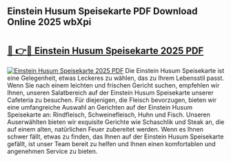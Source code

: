 ## Einstein Husum Speisekarte PDF Download Online 2025 wbXpi

# <h2><a href="http://gc8n3e.nevu.top/?p=Einstein+Husum+Speisekarte">🔗 👉🔴 Einstein Husum Speisekarte 2025 PDF</a></h2>

[![Einstein Husum Speisekarte 2025 PDF](https://i.imgur.com/dBaPXMq.png)](http://gc8n3e.nevu.top/?p=Einstein+Husum+Speisekarte)
Die Einstein Husum Speisekarte ist eine Gelegenheit, etwas Leckeres zu wählen, das zu Ihrem Lebensstil passt. Wenn Sie nach einem leichten und frischen Gericht suchen, empfehlen wir Ihnen, unseren Salatbereich auf der Einstein Husum Speisekarte unserer Cafeteria zu besuchen. Für diejenigen, die Fleisch bevorzugen, bieten wir eine umfangreiche Auswahl an Gerichten auf der Einstein Husum Speisekarte an: Rindfleisch, Schweinefleisch, Huhn und Fisch. Unseren Auserwählten bieten wir exquisite Gerichte wie Schaschlik und Steak an, die auf einem alten, natürlichen Feuer zubereitet werden. Wenn es Ihnen schwer fällt, etwas zu finden, das Ihnen auf der Einstein Husum Speisekarte gefällt, ist unser Team bereit zu helfen und Ihnen einen komfortablen und angenehmen Service zu bieten.
